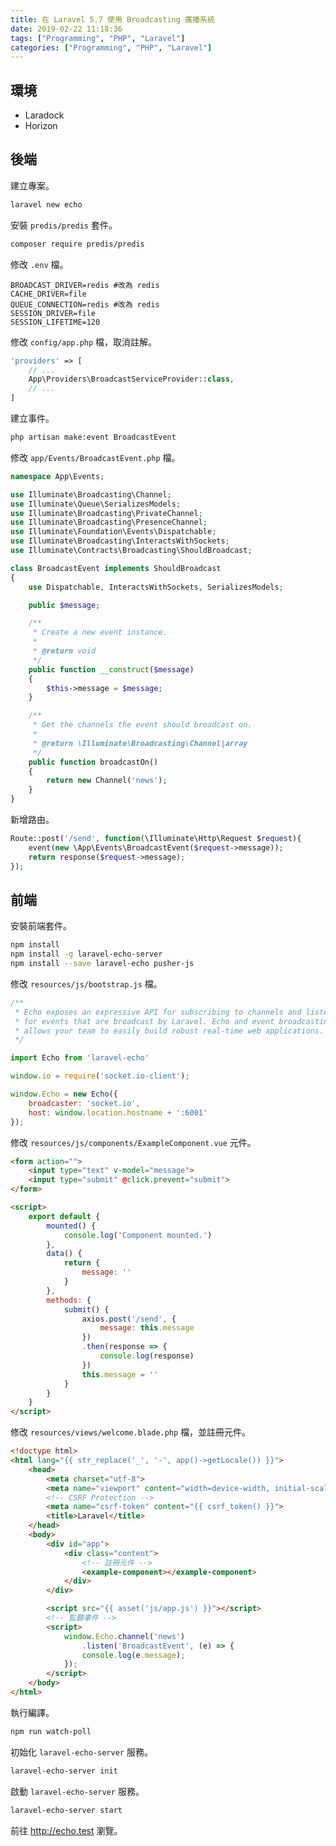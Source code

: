 ```yaml
---
title: 在 Laravel 5.7 使用 Broadcasting 廣播系統
date: 2019-02-22 11:18:36
tags: ["Programming", "PHP", "Laravel"]
categories: ["Programming", "PHP", "Laravel"]
---
```


## 環境

- Laradock
- Horizon

## 後端

建立專案。

```bash
laravel new echo
```

安裝 `predis/predis` 套件。

```bash
composer require predis/predis
```

修改 `.env` 檔。

```env
BROADCAST_DRIVER=redis #改為 redis
CACHE_DRIVER=file
QUEUE_CONNECTION=redis #改為 redis
SESSION_DRIVER=file
SESSION_LIFETIME=120
```

修改 `config/app.php` 檔，取消註解。

```php
'providers' => [
    // ...
    App\Providers\BroadcastServiceProvider::class,
    // ...
]
```

建立事件。

```bash
php artisan make:event BroadcastEvent
```

修改 `app/Events/BroadcastEvent.php` 檔。

```php
namespace App\Events;

use Illuminate\Broadcasting\Channel;
use Illuminate\Queue\SerializesModels;
use Illuminate\Broadcasting\PrivateChannel;
use Illuminate\Broadcasting\PresenceChannel;
use Illuminate\Foundation\Events\Dispatchable;
use Illuminate\Broadcasting\InteractsWithSockets;
use Illuminate\Contracts\Broadcasting\ShouldBroadcast;

class BroadcastEvent implements ShouldBroadcast
{
    use Dispatchable, InteractsWithSockets, SerializesModels;

    public $message;

    /**
     * Create a new event instance.
     *
     * @return void
     */
    public function __construct($message)
    {
        $this->message = $message;
    }

    /**
     * Get the channels the event should broadcast on.
     *
     * @return \Illuminate\Broadcasting\Channel|array
     */
    public function broadcastOn()
    {
        return new Channel('news');
    }
}
```

新增路由。

```php
Route::post('/send', function(\Illuminate\Http\Request $request){
    event(new \App\Events\BroadcastEvent($request->message));
    return response($request->message);
});
```

## 前端

安裝前端套件。

```bash
npm install
npm install -g laravel-echo-server
npm install --save laravel-echo pusher-js
```

修改 `resources/js/bootstrap.js` 檔。

```js
/**
 * Echo exposes an expressive API for subscribing to channels and listening
 * for events that are broadcast by Laravel. Echo and event broadcasting
 * allows your team to easily build robust real-time web applications.
 */

import Echo from 'laravel-echo'

window.io = require('socket.io-client');

window.Echo = new Echo({
    broadcaster: 'socket.io',
    host: window.location.hostname + ':6001'
});
```

修改 `resources/js/components/ExampleComponent.vue` 元件。

```html
<form action="">
    <input type="text" v-model="message">
    <input type="submit" @click.prevent="submit">
</form>

<script>
    export default {
        mounted() {
            console.log('Component mounted.')
        },
        data() {
            return {
                message: ''
            }
        },
        methods: {
            submit() {
                axios.post('/send', {
                    message: this.message
                })
                .then(response => {
                    console.log(response)
                })
                this.message = ''
            }
        }
    }
</script>
```

修改 `resources/views/welcome.blade.php` 檔，並註冊元件。

```html
<!doctype html>
<html lang="{{ str_replace('_', '-', app()->getLocale()) }}">
    <head>
        <meta charset="utf-8">
        <meta name="viewport" content="width=device-width, initial-scale=1">
        <!-- CSRF Protection -->
        <meta name="csrf-token" content="{{ csrf_token() }}">
        <title>Laravel</title>
    </head>
    <body>
        <div id="app">
            <div class="content">
                <!-- 註冊元件 -->
                <example-component></example-component>
            </div>
        </div>

        <script src="{{ asset('js/app.js') }}"></script>
        <!-- 監聽事件 -->
        <script>
            window.Echo.channel('news')
                .listen('BroadcastEvent', (e) => {
                console.log(e.message);
            });
        </script>
    </body>
</html>
```

執行編譯。

```bash
npm run watch-poll
```

初始化 `laravel-echo-server` 服務。

```bash
laravel-echo-server init
```

啟動 `laravel-echo-server` 服務。

```bash
laravel-echo-server start
```

前往 <http://echo.test> 瀏覽。
